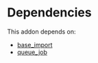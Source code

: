# Dependencies

This addon depends on:

- [base_import](https://github.com/bringout/oca-ocb-core/tree/5d1ce43101a4d83b4ac660942e4a7a462823262f/odoo-bringout-oca-ocb-base_import)
- [queue_job](https://github.com/bringout/oca-technical)
